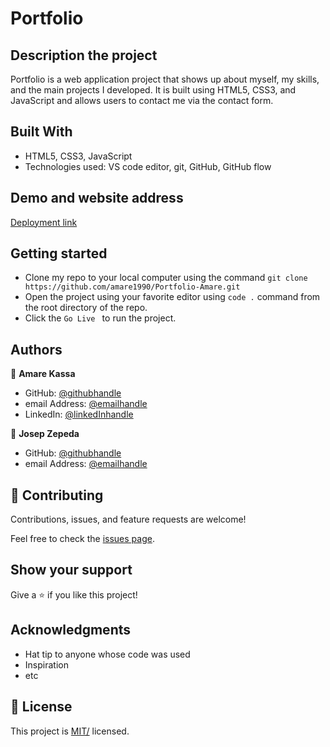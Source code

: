 # Portfolio


## Description the project

Portfolio is a web application project that shows up about myself, my skills, and the main projects I developed. It is built using HTML5, CSS3, and JavaScript and allows users to contact me via the contact form.



## Built With

- HTML5, CSS3, JavaScript
- Technologies used: VS code editor, git, GitHub, GitHub flow


## Demo and website address


[Deployment link](https://beautiful-banoffee-22988f.netlify.app/)


## Getting started

- Clone my repo to your local computer using the command `git clone https://github.com/amare1990/Portfolio-Amare.git`
- Open the project using your favorite editor using `code .` command from the root directory of the repo.
- Click the `Go Live ` to run the project.



## Authors

👤 **Amare Kassa**

- GitHub: [@githubhandle](https://github.com/amare1990)
- email Address: [@emailhandle](juandapps@hotmail.com)
- LinkedIn: [@linkedInhandle](https://www.linkedin.com/in/amaremek/)

👤 **Josep Zepeda**

- GitHub: [@githubhandle](J2ZROMERO)
- email Address: [@emailhandle](jose-zromero@hotmail.com)

## 🤝 Contributing

Contributions, issues, and feature requests are welcome!

Feel free to check the [issues page](https://github.com/amare1990/Portfolio-Amare/issues).

## Show your support

Give a ⭐️ if you like this project!

## Acknowledgments

- Hat tip to anyone whose code was used
- Inspiration
- etc

## 📝 License

This project is [MIT/](./LICENSE) licensed.

